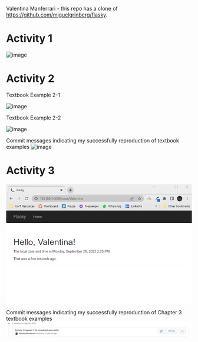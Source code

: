 Valentina Manferrari - this repo has a clone of https://github.com/miguelgrinberg/flasky.
# Activity 1
![image](https://user-images.githubusercontent.com/57778780/192104097-a9b41cfe-2070-447b-bd6d-0d8a4859888a.png)
# Activity 2
Textbook Example 2-1

![image](https://user-images.githubusercontent.com/57778780/192105048-1c617563-9ab7-4b9b-99b0-45631eae812c.png)

Textbook Example 2-2

![image](https://user-images.githubusercontent.com/57778780/192107361-294a6957-579e-4e0e-9021-08348f30090e.png)

Commit messages indicating my successfully reproduction of textbook examples
![image](https://user-images.githubusercontent.com/57778780/192107413-c3700737-980c-4158-978c-6039811f53bb.png)

# Activity 3
![image](https://github.com/ValentinaManferrari/ECE444-SoftwareEngineering/blob/main/ECE444-F2022-Lab2/images/Activity3.png)

Commit messages indicating my successfully reproduction of Chapter 3 textbook examples
![image](https://github.com/ValentinaManferrari/ECE444-SoftwareEngineering/blob/main/ECE444-F2022-Lab2/images/Activity3commit.png)
